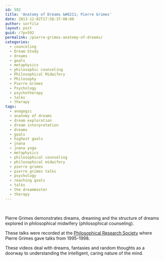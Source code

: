 ```yaml
---
id: 592
title: 'Anatomy of Dreams &#8211; Pierre Grimes'
date: 2013-12-02T17:58:37-08:00
author: sorfila
layout: post
guid: /?p=592
permalink: /pierre-grimes-anatomy-of-dreams/
categories:
  - counceling
  - Dream Study
  - dreams
  - goals
  - metaphysics
  - philosophic counceling
  - Philosophical Midwifery
  - Philosophy
  - Pierre Grimes
  - Psychology
  - psychotherapy
  - talks
  - therapy
tags:
  - anagogic
  - anatomy of dreams
  - dream exploration
  - dream interpretation
  - dreams
  - goals
  - highest goals
  - jnana
  - jnana yoga
  - metaphysics
  - philosophical counseling
  - philosophical midwifery
  - pierre grimes
  - pierre grimes talks
  - psychology
  - reaching goals
  - talks
  - the dreammaster
  - therapy
---
```

&nbsp;



Pierre Grimes demonstrates dreams, dreaming and the structure of dreams explored in philosophical midwifery (philosophical counseling).

These talks were recorded at the <a href="http://prs.org/wpcms/" target="_blank">Philosophical Research Society</a> where Pierre Grimes gave talks from 1995-1998.

These videos deal with dreams, fantasies and random thoughts as a doorway to understanding the intelligent, caring nature of the mind.
